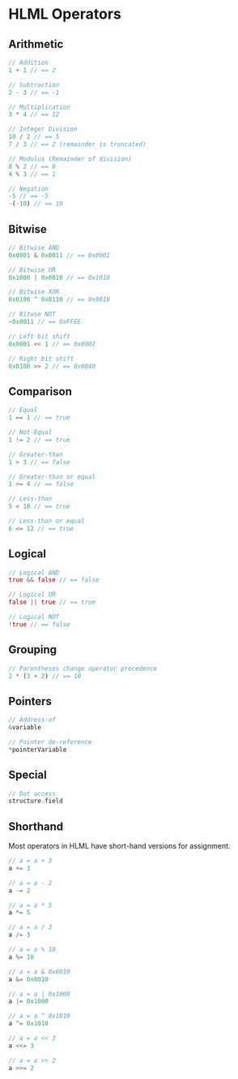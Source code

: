 # HLML Operators

## Arithmetic
```rust
// Addition
1 + 1 // == 2

// Subtraction
2 - 3 // == -1

// Multiplication
3 * 4 // == 12

// Integer Division
10 / 2 // == 5
7 / 3 // == 2 (remainder is truncated)

// Modulus (Remainder of division)
8 % 2 // == 0
4 % 3 // == 1

// Negation
-5 // == -5
-(-10) // == 10
```

## Bitwise
```rust
// Bitwise AND
0x0001 & 0x0011 // == 0x0001

// Bitwise OR
0x1000 | 0x0010 // == 0x1010

// Bitwise XOR
0x0100 ^ 0x0110 // == 0x0010

// Bitwse NOT
~0x0011 // == 0xFFEE

// Left bit shift
0x0001 << 1 // == 0x0002

// Right bit shift
0x0100 >> 2 // == 0x0040
```

## Comparison
```rust
// Equal
1 == 1 // == true

// Not-Equal
1 != 2 // == true

// Greater-than
1 > 3 // == false

// Greater-than or equal
1 >= 4 // == false

// Less-than
5 < 10 // == true

// Less-than or equal
6 <= 12 // == true
```

## Logical
```rust
// Logical AND
true && false // == false

// Logical OR
false || true // == true

// Logical NOT
!true // == false
```

## Grouping
```rust
// Parentheses change operator precedence
2 * (3 + 2) // == 10
```

## Pointers
```rust
// Address-of
&variable

// Pointer de-reference
*pointerVariable
```

## Special
```rust
// Dot access
structure.field
```

## Shorthand
Most operators in HLML have short-hand versions for assignment.

```rust
// a = a + 3
a += 3

// a = a - 2
a -= 2

// a = a * 5
a *= 5

// a = a / 3
a /= 3

// a = a % 10
a %= 10

// a = a & 0x0010
a &= 0x0010

// a = a | 0x1000
a |= 0x1000

// a = a ^ 0x1010
a ^= 0x1010

// a = a << 3
a <<= 3

// a = a >> 2
a >>= 2
```